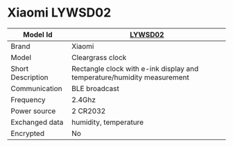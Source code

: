 # Xiaomi LYWSD02

|Model Id|[LYWSD02](./../../src/devices/LYWSD02_json.h)|
|-|-|
|Brand|Xiaomi|
|Model|Cleargrass clock|
|Short Description| Rectangle clock with e-ink display and temperature/humidity measurement|
|Communication|BLE broadcast|
|Frequency|2.4Ghz|
|Power source|2 CR2032|
|Exchanged data|humidity, temperature|
|Encrypted|No|
